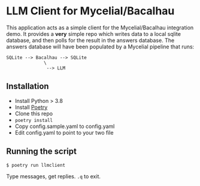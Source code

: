 # LLM Client for Mycelial/Bacalhau

This application acts as a simple client for the Mycelial/Bacalhau integration demo.  It provides a __very__ simple repo which writes data to a local sqlite database, and then polls for the result in the answers database.  The answers database will have been populated by a Mycelial pipeline that runs:

```
SQLite --> Bacalhau --> SQLite
              \
               --> LLM
```

## Installation

* Install Python > 3.8
* Install [Poetry](https://python-poetry.org/)
* Clone this repo
* `poetry install`
* Copy config.sample.yaml to config.yaml
* Edit config.yaml to point to your two file 

## Running the script

```shell
$ poetry run llmclient 
```

Type messages, get replies.
`.q` to exit.

